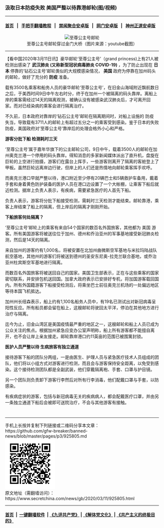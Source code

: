 ### 汲取日本防疫失败 美国严整以待靠港邮轮(图/视频)
------------------------

#### [首页](https://github.com/gfw-breaker/banned-news/blob/master/README.md) &nbsp;&nbsp;|&nbsp;&nbsp; [手把手翻墙教程](https://github.com/gfw-breaker/guides/wiki) &nbsp;&nbsp;|&nbsp;&nbsp; [禁闻聚合安卓版](https://github.com/gfw-breaker/bn-android) &nbsp;&nbsp;|&nbsp;&nbsp; [网门安卓版](https://github.com/oGate2/oGate) &nbsp;&nbsp;|&nbsp;&nbsp; [神州正道安卓版](https://github.com/SzzdOgate/update) 



<div class="article_right" style="fone-color:#000">
 <p style="text-align:center">
  <img alt="至尊公主号邮轮" src="//img3.secretchina.com/pic/2020/3-11/p2645141a312691187-ss.jpg" style="height:252px; width:600px"/>
  <br>
   至尊公主号邮轮穿过金门大桥（图片来源：youtube截图）
   <span id="hideid" name="hideid" style="color:red;display:none;">
    <span href="https://www.secretchina.com">
    </span>
   </span>
  </br>
 </p>
 <div id="txt-mid1-t21-2017">
  

---


  </div>
 </div>
 <p>
  【看中国2020年3月11日讯】豪华邮轮‘至尊公主号’（grand princess)上有21人被检测出感染了
  <strong>
   <span href="https://www.secretchina.com/news/gb/tag/武汉肺炎" target="_blank">
    武汉肺炎
   </span>
   (又称新型冠状病毒肺炎 COVID-19)
  </strong>
  ，为了防止出现在
  <strong>
   日本
  </strong>
  停靠的‘钻石公主号’邮轮类似的大规模感染情况，
  <strong>
   美国
  </strong>
  政府为停靠在加州码头的邮轮，做好了充分的
  <strong>
   防疫
  </strong>
  准备。
  <span id="hideid" name="hideid" style="color:red;display:none;">
   <span href="https://www.secretchina.com">
   </span>
  </span>
 </p>
 <p>
  载有3500名乘客和船务人员的豪华邮轮‘至尊公主号’，在旧金山海域附近飘航数日之后，于美西时间9日中午左右时分，终于在加州一个被隔离的码头靠岸。离船上岸的乘客需经过14天的隔离观测，被确认没有被感染武汉肺炎后，才可离开回家。而对已经染病的乘客会进行隔离治疗。
 </p>
 <p>
  不久前，日本政府对靠岸的‘钻石公主号’邮轮在隔离期间时，对船上设施的
  <span href="https://www.secretchina.com/news/gb/tag/防疫" target="_blank">
   防疫
  </span>
  失当，导致载有3711人的邮轮上有超过五分之一的乘客受到感染。鉴于日本的失败防疫，美国政府对‘至尊公主号’靠岸后的处理会格外小心和严格。
 </p>
 <p>
  <strong>
   游客分批下船 检测耗时三天
  </strong>
 </p>
 <p>
  ‘至尊公主号’属于嘉年华旗下的公主邮轮公司，9日中午，载着3500人的邮轮在加州奥克兰港一个停用的码头靠岸。得知消息的多家新闻媒体派出了直升机，盘旋在巨轮的上空进行拍摄，游客们在露台上挥手，一些游客则离开了隔离的客舱登上了甲板。虽然巨轮远离岸边行驶，但岸上的人们还是热情地向邮轮乘客挥手欢呼。
 </p>
 <p>
  而奥克兰港口早就严整以待，港口附近至少停有20辆巴士和5辆救护车备用，戴着手套和身着黄色防护装备的医护人员在港口边设置了一个大帐棚，让乘客下船后就近检测。据岸上负责人表示，有疾病，需要紧急医疗的人首先下船。
 </p>
 <p>
  负责人表示，游客将分批下船接受检测，需耗时三天检测才能结束。邮轮靠港，乘客上岸结束了船上的隔离，但上岸后的隔离才刚刚开始。
 </p>
 <p style="text-align:center">
 </p>
 <p>
  <strong>
   下船旅客何处隔离？
  </strong>
 </p>
 <p>
  ‘至尊公主号’邮轮上的乘客有来自54个国家的数百名外国旅客，其他都为
  <span href="https://www.secretchina.com/news/gb/tag/美国" target="_blank">
   美国
  </span>
  游客。所有美国游客将被送往位于加州、德州和乔治亚州的军事基地接受新冠肺炎检测，然后是14天的隔离。
 </p>
 <p>
  来自加州的游客约有1,000名，将被安置在北加州曲微斯空军基地与米拉玛陆战队航空基地，其他州的游客们将被送到德州的圣安东尼奥-拉克兰联合基地，或乔治亚州杜宾斯空军基地进行隔离。
 </p>
 <p>
  而数百名外国旅客将被送回自己的国家。美国卫生部表示，正在与这些乘客的国家密切联系，并安排包机送回国。加拿大政府表示已安排好专机，将加国游客载回国内。所有外国籍游客下船接受检测后，将乘坐巴士前往奥克兰机场的一处偏远地区等待本国飞机抵达。
 </p>
 <p>
  加州州长纽森表示，船上约有1,100名船务人员中，有19名已测试出对新冠病毒呈阳性反应。所有船员都会留在船上，这艘邮轮将驶回太平洋，停泊在其他地方进行治疗与隔离。
 </p>
 <p>
  迄今为止，旧金山湾区是美国疫情最严重的地区之一，这艘邮轮和船上人员已成为公众关注的焦点。根据加州紧急应变办公室声明称，船上所有游客都不能擅自离开，也不会让岸上亲友接走。邮轮靠岸港口约11英亩的范围已被围篱封锁。
 </p>
 <p>
  <strong>
   医护人员严整以待 生病旅客有独立通道
  </strong>
 </p>
 <p>
  接待游客下船的团队分两组，一是由医生、护理人员与紧急医疗技术人员组成的团队，他们将以小组方式对游客进行检测，而且会与游客保持安全距离，以免受到感染。这个接待检测团队都是全副武装，他们穿戴隔离袍、手套、口罩与护目镜。
 </p>
 <p>
  另一个团队则负责卸下游客行李然后对所有行李消毒，他们配戴口罩与手套，以防感染。
 </p>
 <p>
  有疾病症状的游客，包括与新冠病毒无关的疾病病人，都会配戴医疗口罩，并由另一条独立通道下船后会被即可送院治疗，不会与其他游客有接触。
  <center>
   <div>
    <div id="txt-mid2-t22-2017" style="display: block;  max-height: 351px;  overflow: hidden;">
     <div id="SC-21xxx">
     </div>
     <ins class="adsbygoogle" data-ad-client="ca-pub-1276641434651360" data-ad-format="auto" data-ad-slot="4301710469" data-full-width-responsive="true" style="display:block">
     </ins>
    </div>
   </div>
  </center>
  <div style="padding-top:12px;">
  </div>
 </p>
</div>

<hr/>
手机上长按并复制下列链接或二维码分享本文章：<br/>
https://github.com/gfw-breaker/banned-news/blob/master/pages/p3/925805.md <br/>
<a href='https://github.com/gfw-breaker/banned-news/blob/master/pages/p3/925805.md'><img src='https://github.com/gfw-breaker/banned-news/blob/master/pages/p3/925805.md.png'/></a> <br/>
原文地址（需翻墙访问）：https://www.secretchina.com/news/gb/2020/03/11/925805.html


------------------------
#### [首页](https://github.com/gfw-breaker/banned-news/blob/master/README.md) &nbsp;|&nbsp; [一键翻墙软件](https://github.com/gfw-breaker/nogfw/blob/master/README.md) &nbsp;| [《九评共产党》](https://github.com/gfw-breaker/9ping.md/blob/master/README.md#九评之一评共产党是什么) | [《解体党文化》](https://github.com/gfw-breaker/jtdwh.md/blob/master/README.md) | [《共产主义的终极目的》](https://github.com/gfw-breaker/gczydzjmd.md/blob/master/README.md)


<img src='http://gfw-breaker.win/banned-news/pages/p3/925805.md' width='0px' height='0px'/>